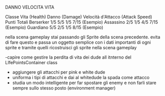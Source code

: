 DANNO
VELOCITA
VITA

Classe Vita (Health)    Danno (Damage)    Velocità d'Attacco (Attack Speed)    Punti Totali
Berserker 1/5 5/5 1/5 7/15 (Esempio)
Assassino 2/5 1/5 4/5 7/15 (Esempio)
Guardiano 5/5 2/5 1/5 8/15 (Esempio)

nella scena gameplay stai passando gli Sprite della scena precedente. evita di fare questo
e passa un oggetto semplice
con i dati importanti di ogni sprite
e tramite quelli ricostruisci gli sprite nella scena gameplay

-capire come gestire la perdita di vita dei dude all itnterno del LIfePointsContainer class

- aggiungere gli attacchi per pink e white dude
- uniforma i tipi di attacchi e dai al whitedude la spada come attacco
- studia un modo intelligente per far spostare gli enemy e non farli stare sempre sullo stesso posto (environment
  manager)